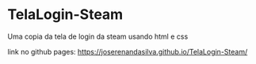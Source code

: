# TelaLogin-Steam
Uma copia da tela de login da steam usando html e css

link no github pages: https://joserenandasilva.github.io/TelaLogin-Steam/
